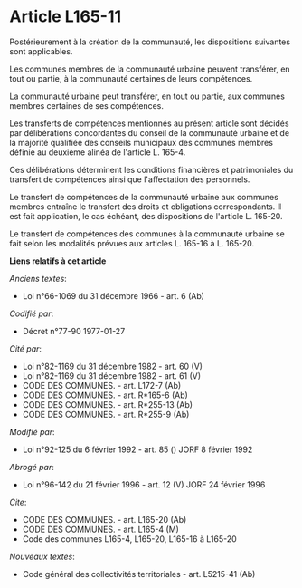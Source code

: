 # Article L165-11

Postérieurement à la création de la communauté, les dispositions suivantes sont applicables.

Les communes membres de la communauté urbaine peuvent transférer, en tout ou partie, à la communauté certaines de leurs
compétences.

La communauté urbaine peut transférer, en tout ou partie, aux communes membres certaines de ses compétences.

Les transferts de compétences mentionnés au présent article sont décidés par délibérations concordantes du conseil de la
communauté urbaine et de la majorité qualifiée des conseils municipaux des communes membres définie au deuxième alinéa de
l'article L. 165-4.

Ces délibérations déterminent les conditions financières et patrimoniales du transfert de compétences ainsi que l'affectation
des personnels.

Le transfert de compétences de la communauté urbaine aux communes membres entraîne le transfert des droits et obligations
correspondants. Il est fait application, le cas échéant, des dispositions de l'article L. 165-20.

Le transfert de compétences des communes à la communauté urbaine se fait selon les modalités prévues aux articles L. 165-16 à
L. 165-20.

**Liens relatifs à cet article**

_Anciens textes_:

  - Loi n°66-1069 du 31 décembre 1966 - art. 6 (Ab)

_Codifié par_:

  - Décret n°77-90 1977-01-27

_Cité par_:

  - Loi n°82-1169 du 31 décembre 1982 - art. 60 (V)
  - Loi n°82-1169 du 31 décembre 1982 - art. 61 (V)
  - CODE DES COMMUNES. - art. L172-7 (Ab)
  - CODE DES COMMUNES. - art. R*165-6 (Ab)
  - CODE DES COMMUNES. - art. R*255-13 (Ab)
  - CODE DES COMMUNES. - art. R*255-9 (Ab)

_Modifié par_:

  - Loi n°92-125 du 6 février 1992 - art. 85 () JORF 8 février 1992

_Abrogé par_:

  - Loi n°96-142 du 21 février 1996 - art. 12 (V) JORF 24 février 1996

_Cite_:

  - CODE DES COMMUNES. - art. L165-20 (Ab)
  - CODE DES COMMUNES. - art. L165-4 (M)
  - Code des communes L165-4, L165-20, L165-16 à L165-20

_Nouveaux textes_:

  - Code général des collectivités territoriales - art. L5215-41 (Ab)
